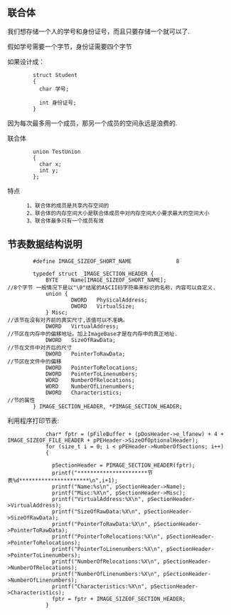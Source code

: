 联合体
---

我们想存储一个人的学号和身份证号，而且只要存储一个就可以了.				
				
假如学号需要一个字节，身份证需要四个字节				
				
如果设计成：				
				
            struct Student				
            {				
              char 学号;			

              int 身份证号;			
            }				

因为每次最多用一个成员，那另一个成员的空间永远是浪费的.				


联合体

            union TestUnion	
            {	
              char x;
              int y;
            };	

特点	
		
          1、联合体的成员是共享内存空间的		
          2、联合体的内存空间大小是联合体成员中对内存空间大小要求最大的空间大小		
          3、联合体最多只有一个成员有效		

节表数据结构说明
---

						
            #define IMAGE_SIZEOF_SHORT_NAME              8						

            typedef struct _IMAGE_SECTION_HEADER {						
                BYTE    Name[IMAGE_SIZEOF_SHORT_NAME];						    //8个字节 一般情况下是以"\0"结尾的ASCII码字符串来标识的名称，内容可以自定义.
                union {						
                        DWORD   PhysicalAddress;						
                        DWORD   VirtualSize;						
                } Misc;						                                    //该节在没有对齐前的真实尺寸,该值可以不准确。
                DWORD   VirtualAddress;						                    //节区在内存中的偏移地址。加上ImageBase才是在内存中的真正地址.
                DWORD   SizeOfRawData;						                    //节在文件中对齐后的尺寸
                DWORD   PointerToRawData;						                  //节区在文件中的偏移
                DWORD   PointerToRelocations;						
                DWORD   PointerToLinenumbers;						
                WORD    NumberOfRelocations;						
                WORD    NumberOfLinenumbers;						
                DWORD   Characteristics;						                  //节的属性  
            } IMAGE_SECTION_HEADER, *PIMAGE_SECTION_HEADER;						

利用程序打印节表:


                char* fptr = (pFileBuffer + (pDosHeader->e_lfanew) + 4 + IMAGE_SIZEOF_FILE_HEADER + pPEHeader->SizeOfOptionalHeader);
                for (size_t i = 0; i < pPEHeader->NumberOfSections; i++)
                {

                  pSectionHeader = PIMAGE_SECTION_HEADER(fptr);
                  printf("**********************节表%d**********************\n",i+1);
                  printf("Name:%s\n", pSectionHeader->Name);
                  printf("Misc:%X\n", pSectionHeader->Misc);
                  printf("VirtualAddress:%X\n", pSectionHeader->VirtualAddress);
                  printf("SizeOfRawData:%X\n", pSectionHeader->SizeOfRawData);
                  printf("PointerToRawData:%X\n", pSectionHeader->PointerToRawData);
                  printf("PointerToRelocations:%X\n", pSectionHeader->PointerToRelocations);
                  printf("PointerToLinenumbers:%X\n", pSectionHeader->PointerToLinenumbers);
                  printf("NumberOfRelocations:%X\n", pSectionHeader->NumberOfRelocations);
                  printf("NumberOfLinenumbers:%X\n", pSectionHeader->NumberOfLinenumbers);
                  printf("Characteristics:%X\n", pSectionHeader->Characteristics);
                  fptr = fptr + IMAGE_SIZEOF_SECTION_HEADER;
                }
